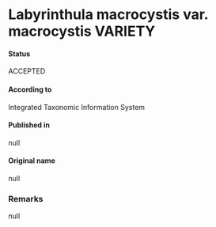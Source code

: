 Labyrinthula macrocystis var. macrocystis VARIETY
=======

#### Status
ACCEPTED

#### According to
Integrated Taxonomic Information System

#### Published in
null

#### Original name
null

### Remarks
null
